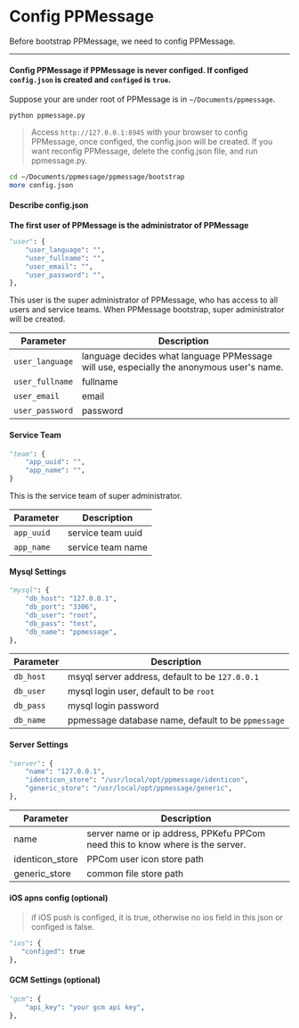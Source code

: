# Config PPMessage

Before bootstrap PPMessage, we need to config PPMessage.

---

#### Config PPMessage if PPMessage is never configed. If configed `config.json` is created and `configed` is `true`.
Suppose your are under root of PPMessage is in `~/Documents/ppmessage`.

```
python ppmessage.py
```
> Access `http://127.0.0.1:8945` with your browser to config PPMessage, once configed, the config.json will be created. If you want reconfig PPMessage, delete the config.json file, and run ppmessage.py.

```bash
cd ~/Documents/ppmessage/ppmessage/bootstrap
more config.json
```



#### Describe config.json


**The first user of PPMessage is the administrator of PPMessage**

```python
"user": {
    "user_language": "",
    "user_fullname": "",
    "user_email": "",
    "user_password": "",
},
```

This user is the super administrator of PPMessage, who has access to all users and service teams. When PPMessage bootstrap, super administrator will be created.

Parameter        | Description
-----------------|-------------------------------
`user_language`  | language decides what language PPMessage will use, especially the anonymous user's name.
`user_fullname`  | fullname
`user_email`     | email
`user_password`  | password


#### Service Team

```python
"team": {
    "app_uuid": "",
    "app_name": "",
}
```

This is the service team of super administrator.


Parameter        | Description
-----------------|------------------------------
`app_uuid`       | service team uuid
`app_name`       | service team name


#### Mysql Settings

```python
"mysql": {
    "db_host": "127.0.0.1",
    "db_port": "3306",
    "db_user": "root",
    "db_pass": "test",
    "db_name": "ppmessage",
},
```

Parameter        | Description
-----------------|---------------------------------------------------
`db_host`        | msyql server address, default to be `127.0.0.1`
`db_user`        | mysql login user, default to be `root`
`db_pass`        | mysql login password
`db_name`        | ppmessage database name, default to be `ppmessage`

#### Server Settings

```python
"server": {
    "name": "127.0.0.1",
    "identicon_store": "/usr/local/opt/ppmessage/identicon",
    "generic_store": "/usr/local/opt/ppmessage/generic",
},
```

Parameter        | Description
-----------------|-------------------------------------------------------------------------------
name             | server name or ip address, PPKefu PPCom need this to know where is the server.
identicon_store  | PPCom user icon store path
generic_store    | common file store path


#### iOS apns config (optional)

> if iOS push is configed, it is true, otherwise no ios field in this json or configed is false.

```python
"ios": {
   "configed": true
},
```

#### GCM Settings (optional)

```python
"gcm": {
    "api_key": "your gcm api key",
},
```
